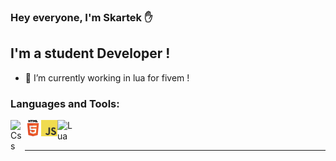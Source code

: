 ### Hey everyone, I'm Skartek ✋

## I'm a student Developer !

- 🌿 I’m currently working in lua for fivem !

### Languages and Tools:

<img align="left" alt="Css" width="23px" src="https://upload.wikimedia.org/wikipedia/commons/thumb/d/d5/CSS3_logo_and_wordmark.svg/1200px-CSS3_logo_and_wordmark.svg.png" />
<img align="left" alt="HTML5" width="26px" src="https://raw.githubusercontent.com/github/explore/80688e429a7d4ef2fca1e82350fe8e3517d3494d/topics/html/html.png" />
<img align="left" alt="JavaScript" width="26px" src="https://raw.githubusercontent.com/github/explore/80688e429a7d4ef2fca1e82350fe8e3517d3494d/topics/javascript/javascript.png" />
<img align="left" alt="Lua" width="26px" src="https://upload.wikimedia.org/wikipedia/commons/thumb/c/cf/Lua-Logo.svg/1200px-Lua-Logo.svg.png" />
<br />
<br />

---

